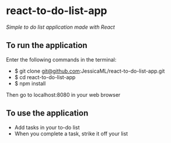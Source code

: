 # react-to-do-list-app

*Simple to do list application made with React*

## To run the application

Enter the following commands in the terminal:

 - $ git clone git@github.com:JessicaML/react-to-do-list-app.git
 - $ cd react-to-do-list-app
 - $ npm install

Then go to localhost:8080 in your web browser

## To use the application

- Add tasks in your to-do list
- When you complete a task, strike it off your list
